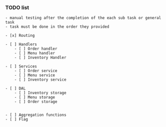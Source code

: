 ### TODO list
    - manual testing after the completion of the each sub task or general task 
    - task must be done in the order they provided 

    - [x] Routing
     
    - [ ] Handlers
        - [ ] Order handler
        - [ ] Menu handler
        - [ ] Inventory Handler 
    
    - [ ] Services
        - [ ] Order service
        - [ ] Menu service
        - [ ] Inventory service 

    - [ ] DAL
        - [ ] Inventory storage
        - [ ] Menu storage
        - [ ] Order storage 
    

    - [ ] Aggregation functions
    - [ ] Flag
